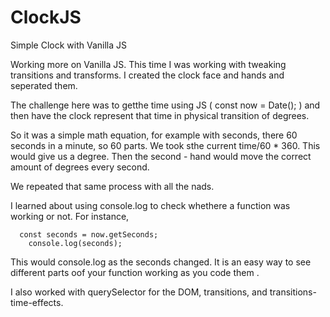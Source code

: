 # ClockJS
Simple Clock with Vanilla JS

Working more on Vanilla JS. This time I was working with tweaking transitions and transforms. I created the clock face and hands and seperated them. 

The challenge here was to getthe time using JS ( const now = Date(); ) and then have the clock represent that time in physical transition of degrees. 

So it was a simple math equation, for example with seconds, there 60 seconds in a minute, so 60 parts. We took sthe current time/60 * 360. This would give us a degree. Then the second - hand would move the correct amount of degrees every second. 

We repeated that same process with all the nads. 

I learned about using console.log to check whethere a function was working or not. For instance, 

      const seconds = now.getSeconds;
        console.log(seconds); 
        
 This would console.log as the seconds changed. It is an easy way to see different parts oof your function working as you code them . 
 
 I also worked with querySelector for the DOM, transitions, and transitions-time-effects. 
